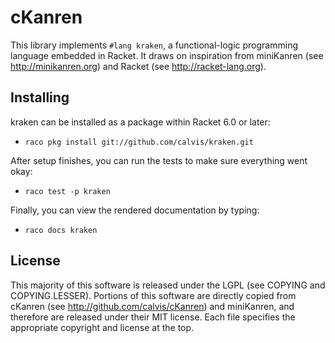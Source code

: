 cKanren
=======

This library implements `#lang kraken`, a functional-logic programming
language embedded in Racket.  It draws on inspiration from miniKanren
(see http://minikanren.org) and Racket (see http://racket-lang.org).

Installing
----------

kraken can be installed as a package within Racket 6.0 or later:

* `raco pkg install git://github.com/calvis/kraken.git`

After setup finishes, you can run the tests to make sure everything went okay:

* `raco test -p kraken`

Finally, you can view the rendered documentation by typing:

* `raco docs kraken`

License
-------

This majority of this software is released under the LGPL (see COPYING
and COPYING.LESSER).  Portions of this software are directly copied
from cKanren (see http://github.com/calvis/cKanren) and miniKanren,
and therefore are released under their MIT license.  Each file
specifies the appropriate copyright and license at the top.
